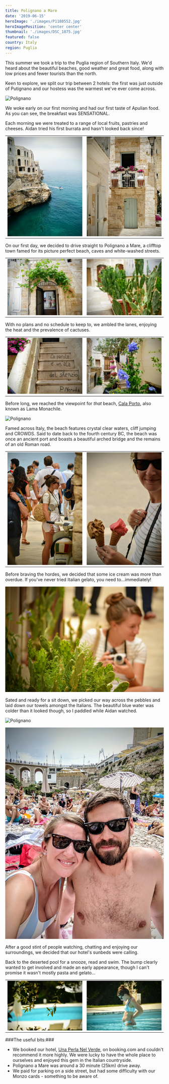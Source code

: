 ```yaml
---
title: Polignano a Mare
date: '2019-06-15'
heroImage: './images/P1180552.jpg'
heroImagePosition: 'center center'
thumbnail: './images/DSC_1875.jpg'
featured: false
country: Italy
region: Puglia
---
```


This summer we took a trip to the Puglia region of Southern Italy. We'd heard about the beautiful beaches, good weather and great food, along with low prices and fewer tourists than the north.

Keen to explore, we split our trip between 2 hotels: the first was just outside of Putignano and our hostess was the warmest we've ever come across.

![Polignano](./images/00100dPORTRAIT_00100_BURST20190615090937813_COVER.jpg)

We woke early on our first morning and had our first taste of Apulian food. As you can see, the breakfast was SENSATIONAL.

Each morning we were treated to a range of local fruits, pastries and cheeses. Aidan tried his first burrata and hasn't looked back since!

|                                     |                                     |
| ----------------------------------- | ----------------------------------- |
| ![Polignano](./images/P1180515.jpg) | ![Polignano](./images/P1180556.jpg) |

On our first day, we decided to drive straight to Polignano a Mare, a clifftop town famed for its picture perfect beach, caves and white-washed streets.

|                                     |                                     |
| ----------------------------------- | ----------------------------------- |
| ![Polignano](./images/P1180540.jpg) | ![Polignano](./images/P1180542.jpg) |

With no plans and no schedule to keep to, we ambled the lanes, enjoying the heat and the prevalence of cactuses.

|                                     |                                     |
| ----------------------------------- | ----------------------------------- |
| ![Polignano](./images/P1180548.jpg) | ![Polignano](./images/P1180546.jpg) |

Before long, we reached the viewpoint for _that_ beach, [Cala Porto](https://goo.gl/maps/3s2ii6SbDY2hXG7Q8), also known as Lama Monachile.

![Polignano](./images/P1180552.jpg)

Famed across Italy, the beach features crystal clear waters, cliff jumping and CROWDS. Said to date back to the fourth century BC, the beach was once an ancient port and boasts a beautiful arched bridge and the remains of an old Roman road.

|                                     |                                     |
| ----------------------------------- | ----------------------------------- |
| ![Polignano](./images/DSC_1867.jpg) | ![Polignano](./images/DSC_1862.jpg) |

Before braving the hordes, we decided that some ice cream was more than overdue. If you've never tried Italian gelato, you need to...immediately!

![Polignano](./images/DSC_1872.jpg)

Sated and ready for a sit down, we picked our way across the pebbles and laid down our towels amongst the Italians. The beautiful blue water was colder than it looked though, so I paddled while Aidan watched.

![Polignano](./images/DSC_1875.jpg)

![Polignano](./images/MVIMG_20190615_140700.jpg)

After a good stint of people watching, chatting and enjoying our surroundings, we decided that our hotel's sunbeds were calling.

Back to the deserted pool for a snooze, read and swim. The bump clearly wanted to get involved and made an early appearance, though I can't promise it wasn't mostly pasta and gelato...

|                                     |                                     |
| ----------------------------------- | ----------------------------------- |
| ![Polignano](./images/DSC_1907.jpg) | ![Polignano](./images/DSC_1911.jpg) |

###The useful bits:###

- We booked our hotel, [Una Perla Nel Verde](https://www.booking.com/hotel/it/una-perla-nel-verde.en-gb.html?label=gen173nr-1DCAEoggI46AdIM1gEaFCIAQGYAQm4AQfIAQzYAQPoAQGIAgGoAgO4ArjuuewFwAIB;sid=ad2fadfb8f3996c9372103798d41ed9e), on booking.com and couldn't recommend it more highly. We were lucky to have the whole place to ourselves and enjoyed this gem in the Italian countryside.
- Polignano a Mare was around a 30 minute (25km) drive away.
- We paid for parking on a side street, but had some difficulty with our Monzo cards - something to be aware of.
